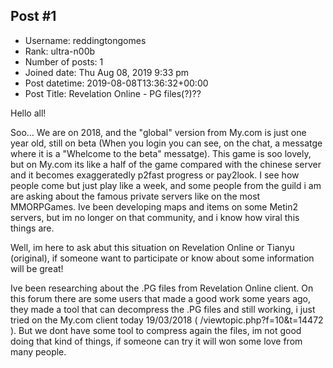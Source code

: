 ## Post #1
- Username: reddingtongomes
- Rank: ultra-n00b
- Number of posts: 1
- Joined date: Thu Aug 08, 2019 9:33 pm
- Post datetime: 2019-08-08T13:36:32+00:00
- Post Title: Revelation Online - PG files(?)??

Hello all!

Soo... We are on 2018, and the "global" version from My.com is just one year old, still on beta (When you login you can see, on the chat, a messatge where it is a "Whelcome to the beta" messatge). This game is soo lovely, but on My.com its like a half of the game compared with the chinese server and it becomes exaggeratedly p2fast progress or pay2look. I see how people come but just play like a week, and some people from the guild i am are asking about the famous private servers like on the most MMORPGames. Ive been developing maps and items on some Metin2 servers, but im no longer on that community, and i know how viral this things are.

Well, im here to ask abut this situation on Revelation Online or Tianyu (original), if someone want to participate or know about some information will be great!

Ive been researching about the .PG files from Revelation Online client. On this forum there are some users that made a good work some years ago, they made a tool that can decompress the .PG files and still working, i just tried on the My.com client today 19/03/2018 ( /viewtopic.php?f=10&t=14472 ). But we dont have some tool to compress again the files, im not good doing that kind of things, if someone can try it will won some love from many people.
